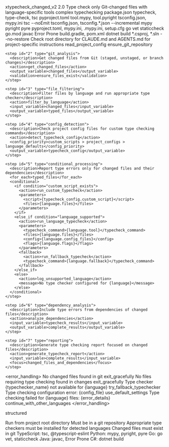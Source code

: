 <command>
  <metadata>
    <name>xtypecheck_changed_v2</name>
    <version>2.0</version>
    <description>Type check only Git-changed files with language-specific tools</description>
    <complexity>complex</complexity>
    <category>typechecking</category>
  </metadata>
  
  <parameters>
    <!-- No required parameters, operates on git changes -->
  </parameters>
  
  <configuration>
    <config_sources priority="1">
      <source type="file">package.json</source>
      <scripts>typecheck, type-check, tsc</scripts>
    </config_sources>
    <config_sources priority="2">
      <source type="file">pyproject.toml</source>
      <sections>tool.mypy, tool.pyright</sections>
    </config_sources>
    <config_sources priority="3">
      <source type="file">tsconfig.json, mypy.ini</source>
    </config_sources>
  </configuration>
  
  <languages>
    <language name="typescript" extensions=".ts,.tsx">
      <tool>tsc --noEmit</tool>
      <config_files>tsconfig.json, tsconfig.*.json</config_files>
      <flags>--incremental</flags>
    </language>
    <language name="python" extensions=".py">
      <tool>mypy</tool>
      <fallback>pyright</fallback>
      <additional>pyre</additional>
      <config_files>pyproject.toml, mypy.ini, .mypy.ini, setup.cfg</config_files>
    </language>
    <language name="go" extensions=".go">
      <tool>go vet</tool>
      <additional>staticcheck</additional>
      <config_files>go.mod</config_files>
    </language>
    <language name="java" extensions=".java">
      <tool>javac</tool>
      <additional>Error Prone</additional>
      <config_files>build.gradle, pom.xml</config_files>
    </language>
    <language name="csharp" extensions=".cs">
      <tool>dotnet build</tool>
      <config_files>*.csproj, *.sln</config_files>
      <flags>--no-restore</flags>
    </language>
  </languages>
  
  <instructions>
    <step id="1" type="check_config">
      <description>Check root directory for CLAUDE.md and AGENTS.md for project-specific instructions</description>
      <action>read_project_config</action>
      <validation>ensure_git_repository</validation>
    </step>
    
    <step id="2" type="git_analysis">
      <description>Get changed files from Git (staged, unstaged, or branch changes)</description>
      <action>get_changed_files</action>
      <output_variable>changed_files</output_variable>
      <validation>ensure_files_exist</validation>
    </step>
    
    <step id="3" type="file_filtering">
      <description>Filter files by language and run appropriate type checker</description>
      <action>filter_by_language</action>
      <input_variable>changed_files</input_variable>
      <output_variable>typed_files</output_variable>
    </step>
    
    <step id="4" type="config_detection">
      <description>Check project config files for custom type checking commands</description>
      <action>detect_typecheck_config</action>
      <config_priority>custom_scripts > project_configs > language_defaults</config_priority>
      <output_variable>typecheck_config</output_variable>
    </step>
    
    <step id="5" type="conditional_processing">
      <description>Report type errors only for changed files and their dependencies</description>
      <for_each>typed_files</for_each>
      <conditional>
        <if condition="custom_script_exists">
          <action>run_custom_typecheck</action>
          <parameters>
            <script>{typecheck_config.custom_script}</script>
            <files>{language.files}</files>
          </parameters>
        </if>
        <else_if condition="language_supported">
          <action>run_language_typecheck</action>
          <parameters>
            <typecheck_command>{language.tool}</typecheck_command>
            <files>{language.files}</files>
            <config>{language.config_files}</config>
            <flags>{language.flags}</flags>
          </parameters>
          <fallback>
            <action>run_fallback_typecheck</action>
            <typecheck_command>{language.fallback}</typecheck_command>
          </fallback>
        </else_if>
        <else>
          <action>log_unsupported_language</action>
          <message>No type checker configured for {language}</message>
        </else>
      </conditional>
    </step>
    
    <step id="6" type="dependency_analysis">
      <description>Include type errors from dependencies of changed files</description>
      <action>analyze_dependencies</action>
      <input_variable>typecheck_results</input_variable>
      <output_variable>complete_results</output_variable>
    </step>
    
    <step id="7" type="reporting">
      <description>Generate type checking report focused on changed files</description>
      <action>generate_typecheck_report</action>
      <input_variable>complete_results</input_variable>
      <focus>changed_files_and_dependencies</focus>
    </step>
  </instructions>
  
  <error_handling>
    <error type="no_changed_files">
      <message>No changed files found in git</message>
      <action>exit_gracefully</action>
    </error>
    <error type="no_typed_files">
      <message>No files requiring type checking found in changes</message>
      <action>exit_gracefully</action>
    </error>
    <error type="typechecker_not_found">
      <message>Type checker {typechecker_name} not available for {language}</message>
      <action>try_fallback_typechecker</action>
    </error>
    <error type="config_file_error">
      <message>Type checking configuration error: {config_file}</message>
      <action>use_default_settings</action>
    </error>
    <error type="typecheck_execution_failed">
      <message>Type checking failed for {language} files: {error_details}</message>
      <action>continue_with_other_languages</action>
    </error>
  </error_handling>
  
  <output>
    <format>structured</format>
    <template>
Type Checking Results:
=====================

Files processed: {total_files}
Languages detected: {languages_found}
Custom scripts used: {custom_scripts}

{per_language_results}

Summary:
- Files with type errors: {error_files_count}
- Total type errors: {total_errors}
- Clean files: {clean_files_count}
- Skipped files: {skipped_count}

Focus: Changed files and their dependencies
    </template>
  </output>
  
  <usage>
    <description>Run from project root directory</description>
    <requirements>
      <item>Must be in a git repository</item>
      <item>Appropriate type checkers must be installed for detected languages</item>
      <item>Changed files must exist in git</item>
    </requirements>
    <supported_typecheckers>
      <item>TypeScript: tsc, @typescript-eslint</item>
      <item>Python: mypy, pyright, pyre</item>
      <item>Go: go vet, staticcheck</item>
      <item>Java: javac, Error Prone</item>
      <item>C#: dotnet build</item>
    </supported_typecheckers>
  </usage>
</command>